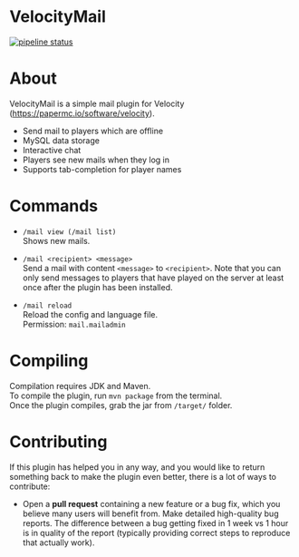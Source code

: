 # VelocityMail
[![pipeline status](https://gitlab.lukasslaby.cz/majn/VelocityMail/badges/main/pipeline.svg)](https://gitlab.lukasslaby.cz/majn/VelocityMail/-/commits/main)

# About
VelocityMail is a simple mail plugin for Velocity (https://papermc.io/software/velocity).

- Send mail to players which are offline
- MySQL data storage
- Interactive chat
- Players see new mails when they log in
- Supports tab-completion for player names
# Commands 
- `/mail view (/mail list)` <br> Shows new mails.

- `/mail <recipient> <message>` <br> Send a mail with content `<message>` to `<recipient>`. Note that you can only send messages to players that have played on the server at least once after the plugin has been installed.

- `/mail reload` <br> Reload the config and language file.<br> 
Permission: `mail.mailadmin`


# Compiling
Compilation requires JDK and Maven.   
To compile the plugin, run `mvn package` from the terminal.   
Once the plugin compiles, grab the jar from `/target/` folder.   

# Contributing
If this plugin has helped you in any way, and you would like to return something back to make the plugin even better, there is a lot of ways to contribute:

* Open a **pull request** containing a new feature or a bug fix, which you believe many users will benefit from.
Make detailed high-quality bug reports. The difference between a bug getting fixed in 1 week vs 1 hour is in quality of the report (typically providing correct steps to reproduce that actually work).




